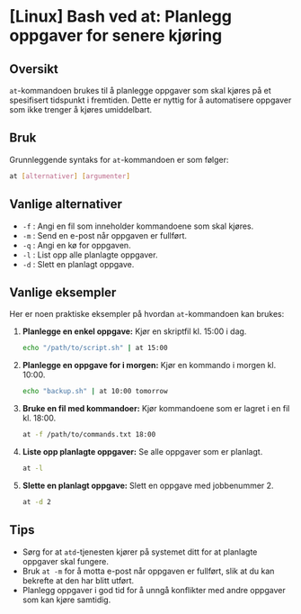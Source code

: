 # [Linux] Bash ved at: Planlegg oppgaver for senere kjøring

## Oversikt
`at`-kommandoen brukes til å planlegge oppgaver som skal kjøres på et spesifisert tidspunkt i fremtiden. Dette er nyttig for å automatisere oppgaver som ikke trenger å kjøres umiddelbart.

## Bruk
Grunnleggende syntaks for `at`-kommandoen er som følger:

```bash
at [alternativer] [argumenter]
```

## Vanlige alternativer
- `-f` : Angi en fil som inneholder kommandoene som skal kjøres.
- `-m` : Send en e-post når oppgaven er fullført.
- `-q` : Angi en kø for oppgaven.
- `-l` : List opp alle planlagte oppgaver.
- `-d` : Slett en planlagt oppgave.

## Vanlige eksempler
Her er noen praktiske eksempler på hvordan `at`-kommandoen kan brukes:

1. **Planlegge en enkel oppgave:**
   Kjør en skriptfil kl. 15:00 i dag.
   ```bash
   echo "/path/to/script.sh" | at 15:00
   ```

2. **Planlegge en oppgave for i morgen:**
   Kjør en kommando i morgen kl. 10:00.
   ```bash
   echo "backup.sh" | at 10:00 tomorrow
   ```

3. **Bruke en fil med kommandoer:**
   Kjør kommandoene som er lagret i en fil kl. 18:00.
   ```bash
   at -f /path/to/commands.txt 18:00
   ```

4. **Liste opp planlagte oppgaver:**
   Se alle oppgaver som er planlagt.
   ```bash
   at -l
   ```

5. **Slette en planlagt oppgave:**
   Slett en oppgave med jobbenummer 2.
   ```bash
   at -d 2
   ```

## Tips
- Sørg for at `atd`-tjenesten kjører på systemet ditt for at planlagte oppgaver skal fungere.
- Bruk `at -m` for å motta e-post når oppgaven er fullført, slik at du kan bekrefte at den har blitt utført.
- Planlegg oppgaver i god tid for å unngå konflikter med andre oppgaver som kan kjøre samtidig.